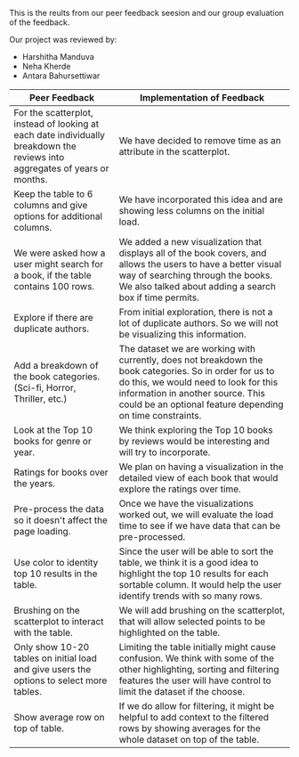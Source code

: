 This is the reults from our peer feedback seesion and our group evaluation of the feedback.

Our project was reviewed by:

* Harshitha Manduva
* Neha Kherde
* Antara Bahursettiwar

| ﻿Peer Feedback                                                                                                               | Implementation of Feedback                                                                                                                                                                                                                       |
|-----------------------------------------------------------------------------------------------------------------------------|--------------------------------------------------------------------------------------------------------------------------------------------------------------------------------------------------------------------------------------------------|
| For the scatterplot, instead of looking at each date individually breakdown the reviews into aggregates of years or months. | We have decided to remove time as an attribute in the scatterplot.                                                                                                                                                                               |
| Keep the table to 6 columns and give options for additional columns.                                                        | We have incorporated this idea and are showing less columns on the initial load.                                                                                                                                                                 |
| We were asked how a user might search for a book, if the table contains 100 rows.                                           | We added a new visualization that displays all of the book covers, and allows the users to have a better visual way of searching through the books. We also talked about adding a search box if time permits.                                    |
| Explore if there are duplicate authors.                                                                                     | From initial exploration, there is not a lot of duplicate authors. So we will not be visualizing this information.                                                                                                                               |
| Add a breakdown of the book categories. (Sci-fi, Horror, Thriller, etc.)                                                    | The dataset we are working with currently, does not breakdown the book categories. So in order for us to do this, we would need to look for this information in another source. This could be an optional feature depending on time constraints. |
| Look at the Top 10 books for genre or year.                                                                                 | We think exploring the Top 10 books by reviews would be interesting and will try to incorporate.                                                                                                                                                 |
| Ratings for books over the years.                                                                                           | We plan on having a visualization in the detailed view of each book that would explore the ratings over time.                                                                                                                                    |
| Pre-process the data so it doesn't affect the page loading.                                                                 | Once we have the visualizations worked out, we will evaluate the load time to see if we have data that can be pre-processed.                                                                                                                     |
| Use color to identity top 10 results in the table.                                                                          | Since the user will be able to sort the table, we think it is a good idea to highlight the top 10 results for each sortable column. It would help the user identify trends with so many rows.                                                    |
| Brushing on the scatterplot to interact with the table.                                                                     | We will add brushing on the scatterplot, that will allow selected points to be highlighted on the table.                                                                                                                                         |
| Only show 10-20 tables on initial load and give users the options to select more tables.                                    | Limiting the table initially might cause confusion. We think with some of the other highlighting, sorting and filtering features the user will have control to limit the dataset if the choose.                                                  |
| Show average row on top of table.                                                                                           | If we do allow for filtering, it might be helpful to add context to the filtered rows by showing averages for the whole dataset on top of the table.                                                                                             |